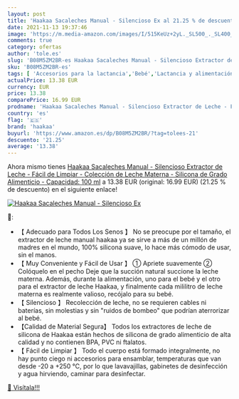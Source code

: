 ```yaml
---
layout: post
title: 'Haakaa Sacaleches Manual - Silencioso Ex al 21.25 % de descuento'
date: 2021-11-13 19:37:46
image: 'https://m.media-amazon.com/images/I/515KeUz+2yL._SL500_._SL400_.jpg'
comments: true
category: ofertas
author: 'tole.es'
slug: 'B08M5ZM2BR-es Haakaa Sacaleches Manual - Silencioso Extractor de Leche -...'
sku: 'B08M5ZM2BR-es'
tags: [ 'Accesorios para la lactancia','Bebé','Lactancia y alimentación','Sacaleches','haakaa','sacaleches', ]
actualPrice: 13.38 EUR
currency: EUR
price: 13.38
comparePrice: 16.99 EUR
prodname: 'Haakaa Sacaleches Manual - Silencioso Extractor de Leche - Fácil de Limpiar - Colección de Leche Materna - Silicona de Grado Alimenticio - Capacidad: 100 ml'
country: 'es'
flag: '🇪🇸'
brand: 'haakaa'
buyurl: 'https://www.amazon.es/dp/B08M5ZM2BR/?tag=tolees-21'
descuento: '21.25'
average: '13.38'
---
```


Ahora mismo tienes [Haakaa Sacaleches Manual - Silencioso Extractor de Leche - Fácil de Limpiar - Colección de Leche Materna - Silicona de Grado Alimenticio - Capacidad: 100 ml](https://www.amazon.es/dp/B08M5ZM2BR/?tag=tolees-21) a 13.38 EUR (original: 16.99 EUR) (21.25 %  de descuento) en el siguiente enlace!

[![Haakaa Sacaleches Manual - Silencioso Ex](https://m.media-amazon.com/images/I/515KeUz+2yL._SL500_._SL400_.jpg)](https://www.amazon.es/dp/B08M5ZM2BR/?tag=tolees-21)

🔎:

- 【 Adecuado para Todos Los Senos 】 No se preocupe por el tamaño, el extractor de leche manual haakaa ya se sirve a más de un millón de madres en el mundo, 100% silicona suave, lo hace más cómodo de usar, sin el manos.
- 【 Muy Conveniente y Fácil de Usar 】 ① Apriete suavemente ② Colóquelo en el pecho Deje que la succión natural succione la leche materna. Además, durante la alimentación, uno para el bebé y el otro para el extractor de leche Haakaa, y finalmente cada mililitro de leche materna es realmente valioso, recójalo para su bebé.
- 【 Silencioso 】 Recolección de leche, no se requieren cables ni baterías, sin molestias y sin "ruidos de bombeo" que podrían aterrorizar al bebé.
- 【Calidad de Material Segura】 Todos los extractores de leche de silicona de Haakaa están hechos de silicona de grado alimenticio de alta calidad y no contienen BPA, PVC ni ftalatos.
- 【 Fácil de Limpiar 】 Todo el cuerpo está formado integralmente, no hay punto ciego ni accesorios para ensamblar, temperaturas que van desde -20 a +250 ℃, por lo que lavavajillas, gabinetes de desinfección y agua hirviendo, caminar para desinfectar.

[🛒 Visítala!!!](https://www.amazon.es/dp/B08M5ZM2BR/?tag=tolees-21)
